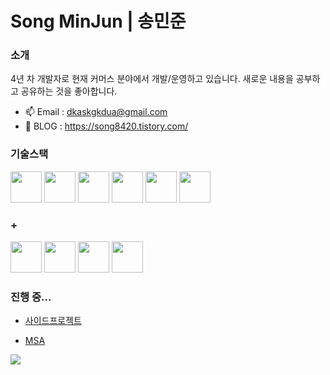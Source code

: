 # Song MinJun | 송민준 
### 소개
4년 차 개발자로 현재 커머스 분야에서 개발/운영하고 있습니다.
새로운 내용을 공부하고 공유하는 것을 좋아합니다. 

- 📫 Email : dkaskgkdua@gmail.com
- 🌱 BLOG : https://song8420.tistory.com/


### 기술스택
<image src="https://user-images.githubusercontent.com/56568571/107945025-5ed89680-6fd2-11eb-8267-3eedb9c2ccac.png" height="50" width="50"> <image src="https://user-images.githubusercontent.com/56568571/162583121-ef8ada41-c996-4bf9-9deb-381b8a2af28d.svg" height="50" width="50"> <image src="https://user-images.githubusercontent.com/56568571/107945889-9d228580-6fd3-11eb-873c-1919bb065a90.png" height="50" width="50"> <image src="https://user-images.githubusercontent.com/56568571/107945824-8845f200-6fd3-11eb-91e0-33e0a1a3b92e.png" height="50" width="50"> <image src="https://user-images.githubusercontent.com/56568571/107945808-82501100-6fd3-11eb-83a6-2a2da0d71ae4.png" height="50" width="50"> <image src="https://kr.vuejs.org/images/logo.png" height="50" width="50"> 

### +
<image src="https://user-images.githubusercontent.com/56568571/107945705-5cc30780-6fd3-11eb-982c-56fd269ce495.png" height="50" width="50"> <image src="https://user-images.githubusercontent.com/56568571/107945729-651b4280-6fd3-11eb-9c68-488239499c4d.png" height="50" width="50">  <image src="https://user-images.githubusercontent.com/56568571/107945918-a4e22a00-6fd3-11eb-9ba7-ae0995463e47.png" height="50" width="50">  <image src="https://user-images.githubusercontent.com/56568571/107945749-6cdae700-6fd3-11eb-9051-b7377068e5b6.png" height="50" width="50"> 

### 진행 중...
- [사이드프로젝트](https://github.com/Camping-Side)
  
- [MSA](https://github.com/dkaskgkdua/msa)




<a href="https://hits.seeyoufarm.com"><img src="https://hits.seeyoufarm.com/api/count/incr/badge.svg?url=https%3A%2F%2Fgithub.com%2Fdkaskgkdua&count_bg=%2379C83D&title_bg=%23555555&icon=&icon_color=%23D7CECE&title=hits&edge_flat=false"/></a>


